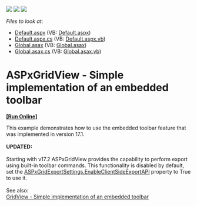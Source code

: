 <!-- default badges list -->
![](https://img.shields.io/endpoint?url=https://codecentral.devexpress.com/api/v1/VersionRange/128536552/17.1.5%2B)
[![](https://img.shields.io/badge/Open_in_DevExpress_Support_Center-FF7200?style=flat-square&logo=DevExpress&logoColor=white)](https://supportcenter.devexpress.com/ticket/details/T552217)
[![](https://img.shields.io/badge/📖_How_to_use_DevExpress_Examples-e9f6fc?style=flat-square)](https://docs.devexpress.com/GeneralInformation/403183)
<!-- default badges end -->
<!-- default file list -->
*Files to look at*:

* [Default.aspx](./CS/DxExample/Default.aspx) (VB: [Default.aspx](./VB/DxExample/Default.aspx))
* [Default.aspx.cs](./CS/DxExample/Default.aspx.cs) (VB: [Default.aspx.vb](./VB/DxExample/Default.aspx.vb))
* [Global.asax](./CS/DxExample/Global.asax) (VB: [Global.asax](./VB/DxExample/Global.asax))
* [Global.asax.cs](./CS/DxExample/Global.asax.cs) (VB: [Global.asax.vb](./VB/DxExample/Global.asax.vb))
<!-- default file list end -->
# ASPxGridView - Simple implementation of an embedded toolbar 
<!-- run online -->
**[[Run Online]](https://codecentral.devexpress.com/t552217/)**
<!-- run online end -->


<p>This example demonstrates how to use the embedded toolbar feature that was implemented in version 17.1.<br><br><strong>UPDATED:<br></strong><br>Starting with v17.2 ASPxGridView provides the capability to perform export using built-in toolbar commands. This functionality is disabled by default, set the <a href="https://documentation.devexpress.com/AspNet/DevExpress.Web.ASPxGridExportSettings.EnableClientSideExportAPI.property">ASPxGridExportSettings.EnableClientSideExportAPI</a> property to True to use it. <br><br>See also: <br><a href="https://www.devexpress.com/Support/Center/p/T611370">GridView - Simple implementation of an embedded toolbar</a></p>

<br/>


